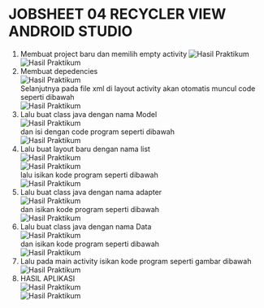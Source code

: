# JOBSHEET 04 RECYCLER VIEW ANDROID STUDIO
1. Membuat project baru dan memilih empty activity 
![Hasil Praktikum](Screenshoot/1.png) <br>
![Hasil Praktikum](Screenshoot/2.PNG) <br>
2. Membuat depedencies <br>
![Hasil Praktikum](Screenshoot/3.png) <br>
Selanjutnya pada file xml di layout activity akan otomatis muncul code seperti dibawah <br>
![Hasil Praktikum](Screenshoot/4.png) <br>
3. Lalu buat class java dengan nama Model <br>
![Hasil Praktikum](Screenshoot/5.png) <br>
dan isi dengan code program seperti dibawah <br>
![Hasil Praktikum](Screenshoot/6.PNG) <br>
4. Lalu buat layout baru dengan nama list <br>
![Hasil Praktikum](Screenshoot/7.png) <br>
![Hasil Praktikum](Screenshoot/8.PNG) <br>
lalu isikan kode program seperti dibawah <br>
![Hasil Praktikum](Screenshoot/9.PNG) <br>
5. Lalu buat class java dengan nama adapter <br>
![Hasil Praktikum](Screenshoot/10.png) <br>
dan isikan kode program seperti dibawah <br>
![Hasil Praktikum](Screenshoot/11.PNG) <br>
6. Lalu buat class java dengan nama Data <br>
![Hasil Praktikum](Screenshoot/12.png) <br>
dan isikan kode program seperti dibawah <br>
![Hasil Praktikum](Screenshoot/13.PNG) <br>
7. Lalu pada main activity isikan kode program seperti gambar dibawah <br>
![Hasil Praktikum](Screenshoot/14.PNG) <br>
8. HASIL APLIKASI <br>
![Hasil Praktikum](Screenshoot/15.jpg) <br>
![Hasil Praktikum](Screenshoot/16.jpg)
